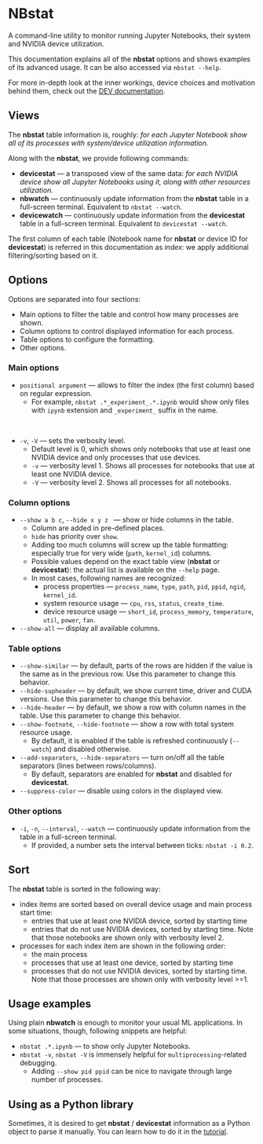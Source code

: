 # **NBstat**

A command-line utility to monitor running Jupyter Notebooks, their system and NVIDIA device utilization.

This documentation explains all of the **nbstat** options and shows examples of its advanced usage. It can be also accessed via `nbstat --help`.

For more in-depth look at the inner workings, device choices and motivation behind them, check out the [DEV documentation](DEV.md).


## Views

The **nbstat** table information is, roughly: *for each Jupyter Notebook show all of its processes with system/device utilization information.*

 Along with the **nbstat**, we provide following commands:

* **devicestat** — a transposed view of the same data: *for each NVIDIA device show all Jupyter Notebooks using it, along with other resources utilization.*
* **nbwatch** — continuously update information from the **nbstat** table in a full-screen terminal. Equivalent to `nbstat --watch`.
* **devicewatch** — continuously update information from the **devicestat** table in a full-screen terminal. Equivalent to `devicestat --watch`.

The first column of each table (Notebook name for **nbstat** or device ID for **devicestat**) is referred in this documentation as *index*: we apply additional filtering/sorting based on it.


## Options

Options are separated into four sections:

* Main options to filter the table and control how many processes are shown.
* Column options to control displayed information for each process.
* Table options to configure the formatting.
* Other options.

### Main options
* `positional argument` — allows to filter the index (the first column) based on regular expression.
    * For example, `nbstat .*_experiment_.*.ipynb` would show only files with `ipynb` extension and `_experiment_` suffix in the name.

<br />

* `-v`, `-V` — sets the verbosity level.
    * Default level is 0, which shows only notebooks that use at least one NVIDIA device and only processes that use devices.
    * `-v` — verbosity level 1. Shows all processes for notebooks that use at least one NVIDIA device.
    * `-V` — verbosity level 2. Shows all processes for all notebooks.

### Column options
* `--show a b c`, `--hide x y z ` — show or hide columns in the table.
    * Column are added in pre-defined places.
    * `hide` has priority over `show`.
    * Adding too much columns will screw up the table formatting: especially true for very wide (`path`, `kernel_id`) columns.
    * Possible values depend on the exact table view (**nbstat** or **devicestat**): the actual list is available on the `--help` page.
    * In most cases, following names are recognized:
        * process properties — `process_name`, `type`, `path`, `pid`, `ppid`, `ngid`, `kernel_id`.
        * system resource usage — `cpu`, `rss`, `status`, `create_time`.
        * device resource usage — `short_id`, `process_memory`, `temperature`, `util`, `power`, `fan`.
* `--show-all` — display all available columns.

### Table options
* `--show-similar` — by default, parts of the rows are hidden if the value is the same as in the previous row. Use this parameter to change this behavior.
* `--hide-supheader` — by default, we show current time, driver and CUDA versions. Use this parameter to change this behavior.
* `--hide-header` — by default, we show a row with column names in the table. Use this parameter to change this behavior.
* `--show-footnote`, `--hide-footnote` — show a row with total system resource usage.
    * By default, it is enabled if the table is refreshed continuously (`--watch`) and disabled otherwise.
* `--add-separators`, `--hide-separators` — turn on/off all the table separators (lines between rows/columns).
    * By default, separators are enabled for **nbstat** and disabled for **devicestat**.
* `--suppress-color` — disable using colors in the displayed view.

### Other options
* `-i`, `-n`, `--interval`, `--watch` — continuously update information from the table in a full-screen terminal.
    * If provided, a number sets the interval between ticks: `nbstat -i 0.2`.


## Sort
The **nbstat** table is sorted in the following way:
* index items are sorted based on overall device usage and main process start time:
    * entries that use at least one NVIDIA device, sorted by starting time
    * entries that do not use NVIDIA devices, sorted by starting time. Note that those notebooks are shown only with verbosity level 2.
* processes for each index item are shown in the following order:
    * the main process
    * processes that use at least one device, sorted by starting time
    * processes that do not use NVIDIA devices, sorted by starting time. Note that those processes are shown only with verbosity level >=1.

## Usage examples
Using plain **nbwatch** is enough to monitor your usual ML applications. In some situations, though, following snippets are helpful:

* `nbstat .*.ipynb` — to show only Jupyter Notebooks.
* `nbstat -v`, `nbstat -V` is immensely helpful for `multiprocessing`-related debugging.
    * Adding `--show pid ppid` can be nice to navigate through large number of processes.

## Using as a Python library
Sometimes, it is desired to get **nbstat** / **devicestat** information as a Python object to parse it manually. You can learn how to do it in the [tutorial](!!.).
